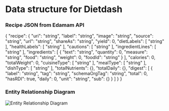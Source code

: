 # Data structure for Dietdash
### Recipe JSON from Edamam API
{
  "recipe": {
    "uri": "string",
    "label": "string",
    "image": "string",
    "source": "string",
    "url": "string",
    "shareAs": "string",
    "yield": 0,
    "dietLabels": [
      "string"
    ],
    "healthLabels": [
      "string"
    ],
    "cautions": [
      "string"
    ],
    "ingredientLines": [
      "string"
    ],
    "ingredients": [
      {
        "text": "string",
        "quantity": 0,
        "measure": "string",
        "food": "string",
        "weight": 0,
        "foodId": "string"
      }
    ],
    "calories": 0,
    "totalWeight": 0,
    "cuisineType": [
      "string"
    ],
    "mealType": [
      "string"
    ],
    "dishType": [
      "string"
    ],
    "totalNutrients": {},
    "totalDaily": {},
    "digest": [
      {
        "label": "string",
        "tag": "string",
        "schemaOrgTag": "string",
        "total": 0,
        "hasRDI": true,
        "daily": 0,
        "unit": "string",
        "sub": {}
      }
    ]
  }
}

### Entity Relationship Diagram
![Entity Relationship Diagram](https://github.com/surajjayraman/recipe-app/blob/main/planning/img/recipe-app-Page-1.drawio.png?raw=true)